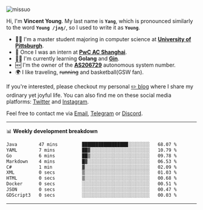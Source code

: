 <p align="left"> <img src="https://komarev.com/ghpvc/?username=missuo&label=Profile%20views&color=0e75b6&style=flat" alt="missuo" /> </p>


Hi, I'm **Vincent Young**. My last name is **`Yang`**, which is pronounced similarly to the word **`Young /jʌŋ/`**, so I used to write it as **`Young`**. 

-  👨‍🎓 I'm a master student majoring in computer science at [**University of Pittsburgh**](https://www.pitt.edu).
-  💼 Once I was an intern at **[PwC AC Shanghai](https://www.linkedin.com/company/pwc-ac-shanghai/)**.
-  👨‍💻 I'm currently learning **Golang** and [**Gin**](https://github.com/gin-gonic/gin).
-  🆕 I'm the owner of the **[AS206729](https://bgp.tools/AS206729)** autonomous system number.
-  🌍 I like traveling, ~~running~~ and basketball(GSW fan).

If you're interested, please checkout my personal [✏️ blog](https://missuo.me/) where I share my ordinary yet joyful life. You can also find me on these social media platforms: [Twitter](https://twitter.com/m1ssuo) and [Instagram](https://www.instagram.com/m1ssuo).

Feel free to contact me via <a href="mailto:i@yyt.moe">Email</a>, [Telegram](https://t.me/missuo) or [Discord](https://discordapp.com/users/missuo#7448).

-------

📊 **Weekly development breakdown**
<!--START_SECTION:waka-->

```txt
Java        47 mins         █████████████████░░░░░░░░   68.07 %
YAML        7 mins          ██▓░░░░░░░░░░░░░░░░░░░░░░   10.79 %
Go          6 mins          ██▒░░░░░░░░░░░░░░░░░░░░░░   09.78 %
Markdown    4 mins          █▓░░░░░░░░░░░░░░░░░░░░░░░   06.53 %
C#          1 min           ▓░░░░░░░░░░░░░░░░░░░░░░░░   02.09 %
XML         0 secs          ▒░░░░░░░░░░░░░░░░░░░░░░░░   01.03 %
HTML        0 secs          ▒░░░░░░░░░░░░░░░░░░░░░░░░   00.68 %
Docker      0 secs          ░░░░░░░░░░░░░░░░░░░░░░░░░   00.51 %
JSON        0 secs          ░░░░░░░░░░░░░░░░░░░░░░░░░   00.47 %
GDScript3   0 secs          ░░░░░░░░░░░░░░░░░░░░░░░░░   00.03 %
```

<!--END_SECTION:waka-->

-------
